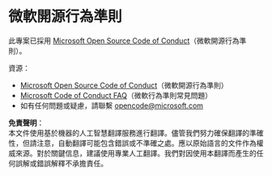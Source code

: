 # 微軟開源行為準則

此專案已採用 [Microsoft Open Source Code of Conduct](https://opensource.microsoft.com/codeofconduct/)（微軟開源行為準則）。

資源：

- [Microsoft Open Source Code of Conduct](https://opensource.microsoft.com/codeofconduct/)（微軟開源行為準則）
- [Microsoft Code of Conduct FAQ](https://opensource.microsoft.com/codeofconduct/faq/)（微軟行為準則常見問題）
- 如有任何問題或疑慮，請聯繫 [opencode@microsoft.com](mailto:opencode@microsoft.com)

**免責聲明**：  
本文件使用基於機器的人工智慧翻譯服務進行翻譯。儘管我們努力確保翻譯的準確性，但請注意，自動翻譯可能包含錯誤或不準確之處。應以原始語言的文件作為權威來源。對於關鍵信息，建議使用專業人工翻譯。我們對因使用本翻譯而產生的任何誤解或錯誤解釋不承擔責任。